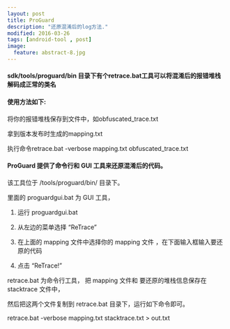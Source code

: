 ```yaml
---
layout: post
title: ProGuard
description: "还原混淆后的log方法."
modified: 2016-03-26
tags: [android-tool , post]
image:
  feature: abstract-8.jpg
---
```


#### sdk/tools/proguard/bin 目录下有个retrace.bat工具可以将混淆后的报错堆栈解码成正常的类名


#### 使用方法如下:

将你的报错堆栈保存到文件中，如obfuscated_trace.txt

拿到版本发布时生成的mapping.txt

执行命令retrace.bat -verbose mapping.txt obfuscated_trace.txt


#### ProGuard 提供了命令行和 GUI 工具来还原混淆后的代码。

该工具位于  <android-sdk>/tools/proguard/bin/ 目录下。

里面的 proguardgui.bat 为 GUI 工具，

1) 运行 proguardgui.bat

2) 从左边的菜单选择  “ReTrace”

3) 在上面的 mapping 文件中选择你的 mapping 文件 ，在下面输入框输入要还原的代码

4) 点击 “ReTrace!” 

retrace.bat 为命令行工具， 把 mapping 文件和 要还原的堆栈信息保存在 stacktrace 文件中，

然后把这两个文件复制到 retrace.bat 目录下，运行如下命令即可。

retrace.bat -verbose mapping.txt stacktrace.txt > out.txt




